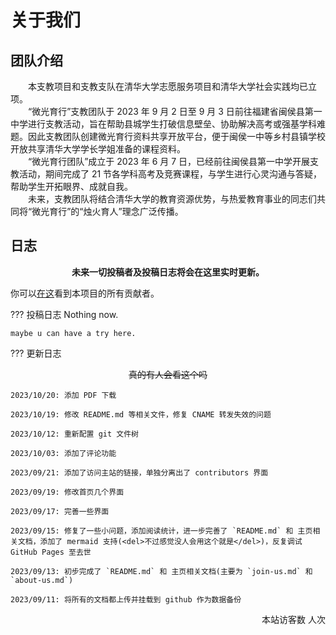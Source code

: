 # 关于我们

## 团队介绍

&emsp;&emsp;本支教项目和支教支队在清华大学志愿服务项目和清华大学社会实践均已立项。<br />&emsp;&emsp;“微光育行”支教团队于 2023 年 9 月 2 日至 9 月 3 日前往福建省闽侯县第一中学进行支教活动，旨在帮助县城学生打破信息壁垒、协助解决高考或强基学科难题。因此支教团队创建微光育行资料共享开放平台，便于闽侯一中等乡村县镇学校开放共享清华大学学长学姐准备的课程资料。<br />&emsp;&emsp;“微光育行团队”成立于 2023 年 6 月 7 日，已经前往闽侯县第一中学开展支教活动，期间完成了 21 节各学科高考及竞赛课程，与学生进行心灵沟通与答疑，帮助学生开拓眼界、成就自我。<br />&emsp;&emsp;未来，支教团队将结合清华大学的教育资源优势，与热爱教育事业的同志们共同将“微光育行”的“烛火育人”理念广泛传播。

## 日志

<p style="text-align:center"><b>未来一切投稿者及投稿日志将会在这里实时更新。</b></p>

你可以[在这](contributors.md)看到本项目的所有贡献者。

??? 投稿日志
    Nothing now.

    maybe u can have a try here.

??? 更新日志
    <p align="center"><del>真的有人会看这个吗</del></p>

    2023/10/20: 添加 PDF 下载
    
    2023/10/19: 修改 README.md 等相关文件，修复 CNAME 转发失效的问题
    
    2023/10/12: 重新配置 git 文件树
    
    2023/10/03: 添加了评论功能
    
    2023/09/21: 添加了访问主站的链接，单独分离出了 contributors 界面
    
    2023/09/19: 修改首页几个界面
    
    2023/09/17: 完善一些界面
    
    2023/09/15: 修复了一些小问题，添加阅读统计，进一步完善了 `README.md` 和 主页相关文档，添加了 mermaid 支持(<del>不过感觉没人会用这个就是</del>)，反复调试 GitHub Pages 至去世
    
    2023/09/13: 初步完成了 `README.md` 和 主页相关文档(主要为 `join-us.md` 和 `about-us.md`)
    
    2023/09/11: 将所有的文档都上传并挂载到 github 作为数据备份

<p style="text-align:right">本站访客数 <span id="busuanzi_value_site_uv"></span> 人次</p>
